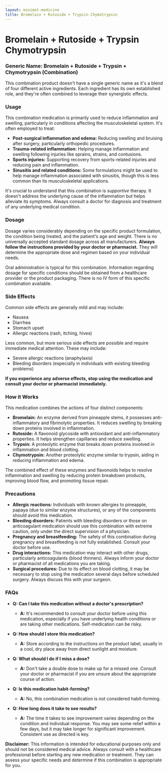 ```yaml
---
layout: minimal-medicine
title: Bromelain + Rutoside + Trypsin Chymotrypsin
---
```


# Bromelain + Rutoside + Trypsin Chymotrypsin
### Generic Name: Bromelain + Rutoside + Trypsin + Chymotrypsin (Combination)

This combination product doesn't have a single generic name as it's a blend of four different active ingredients.  Each ingredient has its own established role, and they're often combined to leverage their synergistic effects.

### Usage

This combination medication is primarily used to reduce inflammation and swelling, particularly in conditions affecting the musculoskeletal system.  It's often employed to treat:

* **Post-surgical inflammation and edema:**  Reducing swelling and bruising after surgery, particularly orthopedic procedures.
* **Trauma-related inflammation:** Helping manage inflammation and swelling following injuries like sprains, strains, and contusions.
* **Sports injuries:**  Supporting recovery from sports-related injuries and reducing pain and inflammation.
* **Sinusitis and related conditions:**  Some formulations might be used to help manage inflammation associated with sinusitis, though this is less common than its musculoskeletal applications.


It's crucial to understand that this combination is *supportive* therapy. It doesn't address the underlying cause of the inflammation but helps alleviate its symptoms.  Always consult a doctor for diagnosis and treatment of any underlying medical condition.

### Dosage

Dosage varies considerably depending on the specific product formulation, the condition being treated, and the patient's age and weight.  There is no universally accepted standard dosage across all manufacturers.  **Always follow the instructions provided by your doctor or pharmacist.**  They will determine the appropriate dose and regimen based on your individual needs.

Oral administration is typical for this combination.  Information regarding dosage for specific conditions should be obtained from a healthcare provider or the product packaging. There is no IV form of this specific combination available.


### Side Effects

Common side effects are generally mild and may include:

* Nausea
* Diarrhea
* Stomach upset
* Allergic reactions (rash, itching, hives)

Less common, but more serious side effects are possible and require immediate medical attention.  These may include:

* Severe allergic reactions (anaphylaxis)
* Bleeding disorders (especially in individuals with existing bleeding problems)

**If you experience any adverse effects, stop using the medication and consult your doctor or pharmacist immediately.**


### How it Works

This medication combines the actions of four distinct components:

* **Bromelain:** An enzyme derived from pineapple stems, it possesses anti-inflammatory and fibrinolytic properties. It reduces swelling by breaking down proteins involved in inflammation.
* **Rutoside:**  A flavonoid glycoside with antioxidant and anti-inflammatory properties. It helps strengthen capillaries and reduce swelling.
* **Trypsin:** A proteolytic enzyme that breaks down proteins involved in inflammation and blood clotting.
* **Chymotrypsin:** Another proteolytic enzyme similar to trypsin, aiding in reducing inflammation and edema.


The combined effect of these enzymes and flavonoids helps to resolve inflammation and swelling by reducing protein breakdown products, improving blood flow, and promoting tissue repair.


### Precautions

* **Allergic reactions:**  Individuals with known allergies to pineapple, papaya (due to similar enzyme structures), or any of the components should avoid this medication.
* **Bleeding disorders:**  Patients with bleeding disorders or those on anticoagulant medication should use this combination with extreme caution, only under the direct supervision of a physician.
* **Pregnancy and breastfeeding:**  The safety of this combination during pregnancy and breastfeeding is not fully established.  Consult your doctor before use.
* **Drug interactions:**  This medication may interact with other drugs, particularly anticoagulants (blood thinners).  Always inform your doctor or pharmacist of all medications you are taking.
* **Surgical procedures:**  Due to its effect on blood clotting, it may be necessary to stop using the medication several days before scheduled surgery.  Always discuss this with your surgeon.


### FAQs

* **Q: Can I take this medication without a doctor's prescription?**
    * **A:** It's recommended to consult your doctor before using this medication, especially if you have underlying health conditions or are taking other medications. Self-medication can be risky.

* **Q: How should I store this medication?**
    * **A:** Store according to the instructions on the product label, usually in a cool, dry place away from direct sunlight and moisture.

* **Q: What should I do if I miss a dose?**
    * **A:** Don't take a double dose to make up for a missed one. Consult your doctor or pharmacist if you are unsure about the appropriate course of action.

* **Q: Is this medication habit-forming?**
    * **A:** No, this combination medication is not considered habit-forming.

* **Q: How long does it take to see results?**
    * **A:**  The time it takes to see improvement varies depending on the condition and individual response.  You may see some relief within a few days, but it may take longer for significant improvement.  Consistent use as directed is key.


**Disclaimer:**  This information is intended for educational purposes only and should not be considered medical advice.  Always consult with a healthcare professional before starting any new medication or treatment.  They can assess your specific needs and determine if this combination is appropriate for you.
